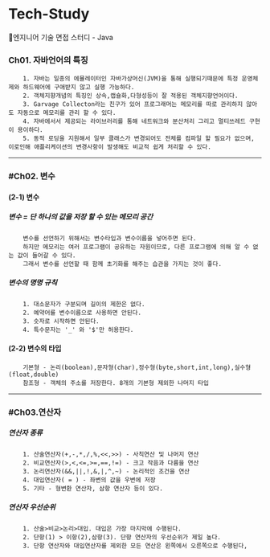 # Tech-Study
📂엔지니어 기술 면접 스터디 - Java

<h3>Ch01. 자바언어의 특징</h3>

        1. 자바는 일종의 에뮬레이터인 자바가상머신(JVM)을 통해 실행되기때문에 특정 운영체제와 하드웨어에 구애받지 않고 실행 가능하다.
        2. 객체지향개념의 특징인 상속,캡슐화,다형성등이 잘 적용된 객체지향언어이다.
        3. Garvage Collecton라는 친구가 있어 프로그래머는 메모리를 따로 관리하지 않아도 자동으로 메모리를 관리 할 수 있다.
        4. 자바에서서 제공되는 라이브러리를 통해 네트워크와 분산처리 그리고 멀티쓰레드 구현이 용이하다.
        5. 동적 로딩을 지원해서 일부 클래스가 변경되어도 전체를 컴파일 할 필요가 없으며, 이로인해 애플리케이션의 변경사항이 발생해도 비교적 쉽게 처리할 수 있다.

<hr/>
<h3>#Ch02. 변수</h3>

<h4>(2-1) 변수 </h4>
<h5>변수 = 단 하나의 값을 저장 할 수 있는 메모리 공간</h5>

        변수를 선언하기 위해서는 변수타입과 변수이름을 넣어주면 된다.
        하지만 메모리는 여러 프로그램이 공유하는 자원이므로, 다른 프로그램에 의해 알 수 없는 값이 들어갈 수 있다.
        그래서 변수를 선언할 때 함께 초기화를 해주는 습관을 가지는 것이 좋다.

<h5>변수의 명명 규칙</h5>

        1. 대소문자가 구분되며 길이의 제한은 없다.
        2. 예약어를 변수이름으로 사용하면 안된다.
        3. 숫자로 시작하면 안된다.
        4. 특수문자는 '_' 와 '$'만 허용한다.
      
<h4>(2-2) 변수의 타입</h4>

        기본형 - 논리(boolean),문자형(char),정수형(byte,short,int,long),실수형(float,double)
        참조형 - 객체의 주소를 저장한다. 8개의 기본형 제외한 나머지 타입

<hr/>
<h3>#Ch03.연산자</h3>

<h5>연산자 종류</h5>

        1. 산술연산자(+,-,*,/,%,<<,>>) - 사칙연산 및 나머지 연산
        2. 비교연산자(>,<,<=,>=,==,!=) - 크고 작음과 다름을 연산
        3. 논리연산자(&&,||,!,&,|,^,~) - 논리적인 조건을 연산
        4. 대입연산자( = ) - 좌변의 값을 우변에 저장
        5. 기타 - 형변환 연산자, 삼항 연산자 등이 있다.
       
<h5>연산자 우선순위</h5>

        1. 산술>비교>논리>대입. 대입은 가장 마지막에 수행된다.
        2. 단항(1) > 이항(2),삼항(3). 단항 연산자의 우선순위가 제일 높다.
        3. 단항 연산자와 대입연산자를 제외한 모든 연산은 왼쪽에서 오른쪽으로 수행된다,
     


